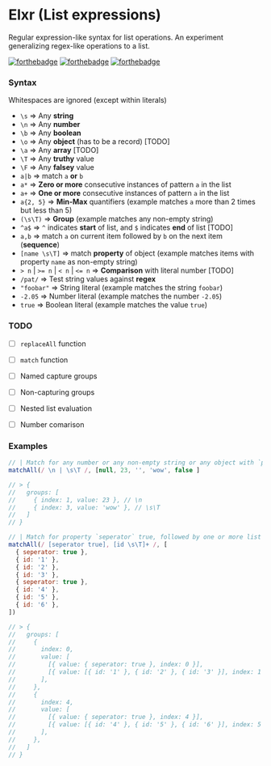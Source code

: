 # Elxr (List expressions)

Regular expression-like syntax for list operations. An experiment generalizing regex-like operations to a list.

[![forthebadge](https://forthebadge.com/images/badges/you-didnt-ask-for-this.svg)](https://forthebadge.com)
[![forthebadge](https://forthebadge.com/images/badges/kinda-sfw.svg)](https://forthebadge.com)
[![forthebadge](https://forthebadge.com/images/badges/0-percent-optimized.svg)](https://forthebadge.com)


### Syntax
Whitespaces are ignored (except within literals)

* `\s` => Any **string**
* `\n` => Any **number**
* `\b` => Any **boolean**
* `\o` => Any **object** (has to be a record) [TODO]
* `\a` => Any **array** [TODO]
* `\T` => Any **truthy** value
* `\F` => Any **falsey** value
* `a|b` => match `a` **or** `b`
* `a*` => **Zero or more** consecutive instances of pattern `a` in the list
* `a+` => **One or more** consecutive instances of pattern `a` in the list
* `a{2, 5}` => **Min-Max** quantifiers (example matches `a` more than 2 times but less than 5)
* `(\s\T)` => **Group** (example matches any non-empty string)
* `^a$` => `^` indicates **start** of list, and `$` indicates **end** of list [TODO]
* `a,b` => match `a` on current item followed by `b` on the next item (**sequence**)
* `[name \s\T]` => match **property** of object (example matches items with property `name` as non-empty string)
* `> n` | `>= n` | `< n` | `<= n` => **Comparison** with literal number [TODO]
* `/pat/` => Test string values against **regex**
* `"foobar"` => String literal (example matches the string `foobar`)
* `-2.05` => Number literal (example matches the number `-2.05`)
* `true` => Boolean literal (example matches the value `true`)


### TODO
  - [ ] `replaceAll` function
  - [ ] `match` function
  - [ ] Named capture groups
  - [ ] Non-capturing groups
  - [ ] Nested list evaluation
  - [ ] Number comarison


### Examples

```js
// | Match for any number or any non-empty string or any object with `prop` is true
matchAll(/ \n | \s\T /, [null, 23, '', 'wow', false ]

// > {
//   groups: [
//     { index: 1, value: 23 }, // \n
//     { index: 3, value: 'wow' }, // \s\T
//   ]
// }
```

```js
// | Match for property `seperator` true, followed by one or more list of id's that are non-empty strings
matchAll(/ [seperator true], [id \s\T]+ /, [
  { seperator: true },
  { id: '1' },
  { id: '2' },
  { id: '3' },
  { seperator: true },
  { id: '4' },
  { id: '5' },
  { id: '6' },
])

// > {
//   groups: [
//     {
//       index: 0,
//       value: [
//         [{ value: { seperator: true }, index: 0 }],
//         [{ value: [{ id: '1' }, { id: '2' }, { id: '3' }], index: 1 }],
//       ],
//     },
//     {
//       index: 4,
//       value: [
//         [{ value: { seperator: true }, index: 4 }],
//         [{ value: [{ id: '4' }, { id: '5' }, { id: '6' }], index: 5 }],
//       ],
//     },
//   ]
// }
```

